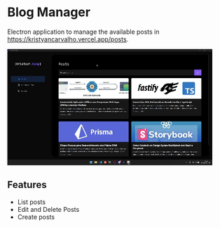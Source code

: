 # Blog Manager

Electron application to manage the available posts in https://kristyancarvalho.vercel.app/posts.

![App Demo](./working.gif)

## Features

- List posts
- Edit and Delete Posts
- Create posts
